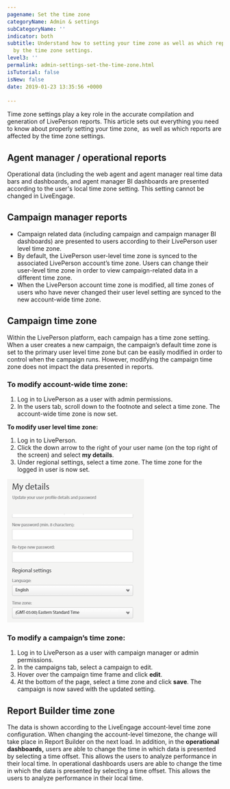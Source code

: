 ```yaml
---
pagename: Set the time zone
categoryName: Admin & settings
subCategoryName: ''
indicator: both
subtitle: Understand how to setting your time zone as well as which reports are affected
  by the time zone settings.
level3: ''
permalink: admin-settings-set-the-time-zone.html
isTutorial: false
isNew: false
date: 2019-01-23 13:35:56 +0000

---
```

Time zone settings play a key role in the accurate compilation and generation of LivePerson reports. This article sets out everything you need to know about properly setting your time zone,  as well as which reports are affected by the time zone settings.

## **Agent manager / operational reports**

Operational data (including the web agent and agent manager real time data bars and dashboards, and agent manager BI dashboards are presented according to the user's local time zone setting. This setting cannot be changed in LiveEngage.

## **Campaign manager reports**

* Campaign related data (including campaign and campaign manager BI dashboards) are presented to users according to their LivePerson user level time zone.
* By default, the LivePerson user-level time zone is synced to the associated LivePerson account’s time zone. Users can change their user-level time zone in order to view campaign-related data in a different time zone.
* When the LivePerson account time zone is modified, all time zones of users who have never changed their user level setting are synced to the new account-wide time zone.

## **Campaign time zone**

Within the LivePerson platform, each campaign has a time zone setting. When a user creates a new campaign, the campaign’s default time zone is set to the primary user level time zone but can be easily modified in order to control when the campaign runs. However, modifying the campaign time zone does not impact the data presented in reports.

### **To modify account-wide time zone:**

1. Log in to LivePerson as a user with admin permissions.
2. In the users tab, scroll down to the footnote and select a time zone. The account-wide time zone is now set.

**To modify user level time zone:**

1. Log in to LivePerson.
2. Click the down arrow to the right of your user name (on the top right of the screen) and select **my details**.
3. Under regional settings, select a time zone. The time zone for the logged in user is now set.

![](/img/Set-the-time-zone2.png)

### **To modify a campaign’s time zone:**

1. Log in to LivePerson as a user with campaign manager or admin permissions.
2. In the campaigns tab, select a campaign to edit.
3. Hover over the campaign time frame and click **edit**.
4. At the bottom of the page, select a time zone and click **save**. The campaign is now saved with the updated setting.

## **Report Builder time zone**

The data is shown according to the LiveEngage account-level time zone configuration. When changing the account-level timezone, the change will take place in Report Builder on the next load. In addition, in the **operational dashboards,** users are able to change the time in which data is presented by selecting a time offset. This allows the users to analyze performance in their local time. In operational dashboards users are able to change the time in which the data is presented by selecting a time offset. This allows the users to analyze performance in their local time.